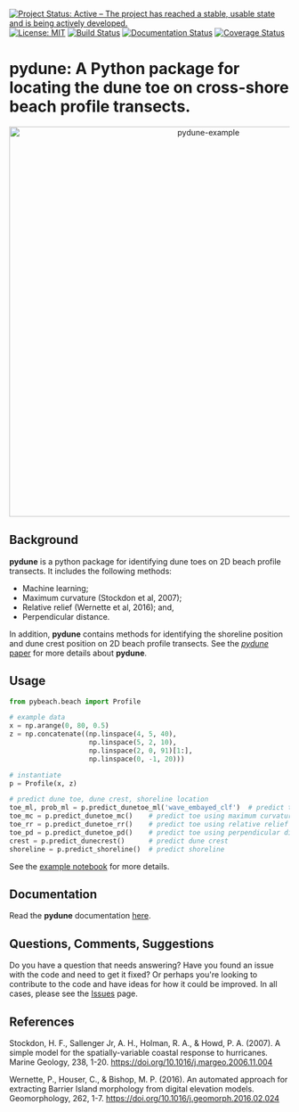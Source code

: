 [![Project Status: Active – The project has reached a stable, usable state and is being actively developed.](https://www.repostatus.org/badges/latest/active.svg)](https://www.repostatus.org/#active)
[![License: MIT](https://img.shields.io/badge/License-MIT-yellow.svg)](https://opensource.org/licenses/MIT)
[![Build Status](https://travis-ci.org/TomasBeuzen/pydune.svg?branch=master)](https://travis-ci.org/TomasBeuzen/pydune)
[![Documentation Status](https://readthedocs.org/projects/pydune-tomasbeuzen/badge/?version=latest)](https://pydune-tomasbeuzen.readthedocs.io/en/latest/?badge=latest)
[![Coverage Status](https://coveralls.io/repos/github/TomasBeuzen/pydune/badge.svg?branch=master&service=github)](https://coveralls.io/github/TomasBeuzen/pydune?branch=master)

# **pydune**: A Python package for locating the dune toe on cross-shore beach profile transects.

<div align="center">
  <img src="https://raw.githubusercontent.com/TomasBeuzen/pydune/master/docs/img/figure_1.png" alt="pydune-example" width="700"/>
</div>

## Background
**pydune** is a python package for identifying dune toes on 2D beach profile transects. It includes the following methods:
  - Machine learning; 
  - Maximum curvature (Stockdon et al, 2007); 
  - Relative relief (Wernette et al, 2016); and,
  - Perpendicular distance.
  
In addition, **pydune** contains methods for identifying the shoreline position and dune crest position on 2D beach profile transects. See the [*pydune* paper](paper.md) for more details about **pydune**.

## Usage
```python
from pybeach.beach import Profile

# example data
x = np.arange(0, 80, 0.5)
z = np.concatenate((np.linspace(4, 5, 40),
                    np.linspace(5, 2, 10),
                    np.linspace(2, 0, 91)[1:],
                    np.linspace(0, -1, 20)))

# instantiate
p = Profile(x, z)

# predict dune toe, dune crest, shoreline location
toe_ml, prob_ml = p.predict_dunetoe_ml('wave_embayed_clf')  # predict toe using machine learning model
toe_mc = p.predict_dunetoe_mc()    # predict toe using maximum curvature method (Stockdon et al, 2007)
toe_rr = p.predict_dunetoe_rr()    # predict toe using relative relief method (Wernette et al, 2016)
toe_pd = p.predict_dunetoe_pd()    # predict toe using perpendicular distance method
crest = p.predict_dunecrest()      # predict dune crest
shoreline = p.predict_shoreline()  # predict shoreline
```

See the [example notebook](https://github.com/TomasBeuzen/pydune/blob/master/example.ipynb) for more details.

## Documentation
Read the **pydune** documentation [here](https://pydune-tomasbeuzen.readthedocs.io/en/latest/?badge=latest).

## Questions, Comments, Suggestions
Do you have a question that needs answering? Have you found an issue with the code and need to get it fixed? Or perhaps you're looking to contribute to the code and have ideas for how it could be improved. In all cases, please see the [Issues](https://github.com/TomasBeuzen/pydune/issues) page.

## References
Stockdon, H. F., Sallenger Jr, A. H., Holman, R. A., & Howd, P. A. (2007). A simple model for the spatially-variable coastal response to hurricanes. Marine Geology, 238, 1-20. https://doi.org/10.1016/j.margeo.2006.11.004

Wernette, P., Houser, C., & Bishop, M. P. (2016). An automated approach for extracting Barrier Island morphology from digital elevation models. Geomorphology, 262, 1-7. https://doi.org/10.1016/j.geomorph.2016.02.024

